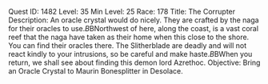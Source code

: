 Quest ID: 1482
Level: 35
Min Level: 25
Race: 178
Title: The Corrupter
Description: An oracle crystal would do nicely. They are crafted by the naga for their oracles to use.$B$BNorthwest of here, along the coast, is a vast coral reef that the naga have taken as their home when this close to the shore. You can find their oracles there. The Slitherblade are deadly and will not react kindly to your intrusions, so be careful and make haste.$B$BWhen you return, we shall see about finding this demon lord Azrethoc.
Objective: Bring an Oracle Crystal to Maurin Bonesplitter in Desolace.

